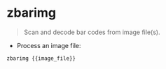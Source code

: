 # zbarimg

> Scan and decode bar codes from image file(s).

- Process an image file:

`zbarimg {{image_file}}`
